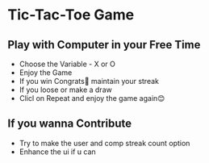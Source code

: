 # Tic-Tac-Toe Game
## Play with Computer in your Free Time
- Choose the Variable - X or O
- Enjoy the Game
- If you win Congrats🎉 maintain your streak
- If you loose or make a draw
- Clicl on Repeat and enjoy the game again😊

## If you wanna Contribute
- Try to make the user and comp streak count option
- Enhance the ui if u can

